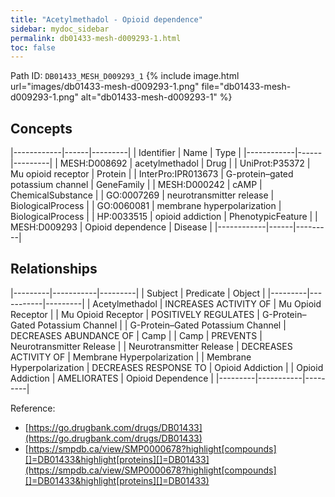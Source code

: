 ```yaml
---
title: "Acetylmethadol - Opioid dependence"
sidebar: mydoc_sidebar
permalink: db01433-mesh-d009293-1.html
toc: false 
---
```



Path ID: `DB01433_MESH_D009293_1`
{% include image.html url="images/db01433-mesh-d009293-1.png" file="db01433-mesh-d009293-1.png" alt="db01433-mesh-d009293-1" %}

## Concepts

|------------|------|---------|
| Identifier | Name | Type    |
|------------|------|---------|
| MESH:D008692 | acetylmethadol | Drug |
| UniProt:P35372 | Mu opioid receptor | Protein |
| InterPro:IPR013673 | G-protein–gated potassium channel | GeneFamily |
| MESH:D000242 | cAMP | ChemicalSubstance |
| GO:0007269 | neurotransmitter release | BiologicalProcess |
| GO:0060081 | membrane hyperpolarization | BiologicalProcess |
| HP:0033515 | opioid addiction | PhenotypicFeature |
| MESH:D009293 | Opioid dependence | Disease |
|------------|------|---------|

## Relationships

|---------|-----------|---------|
| Subject | Predicate | Object  |
|---------|-----------|---------|
| Acetylmethadol | INCREASES ACTIVITY OF | Mu Opioid Receptor |
| Mu Opioid Receptor | POSITIVELY REGULATES | G-Protein–Gated Potassium Channel |
| G-Protein–Gated Potassium Channel | DECREASES ABUNDANCE OF | Camp |
| Camp | PREVENTS | Neurotransmitter Release |
| Neurotransmitter Release | DECREASES ACTIVITY OF | Membrane Hyperpolarization |
| Membrane Hyperpolarization | DECREASES RESPONSE TO | Opioid Addiction |
| Opioid Addiction | AMELIORATES | Opioid Dependence |
|---------|-----------|---------|

Reference: 
  - [https://go.drugbank.com/drugs/DB01433](https://go.drugbank.com/drugs/DB01433)
  - [https://smpdb.ca/view/SMP0000678?highlight[compounds][]=DB01433&highlight[proteins][]=DB01433](https://smpdb.ca/view/SMP0000678?highlight[compounds][]=DB01433&highlight[proteins][]=DB01433)
